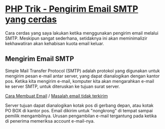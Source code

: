 [PHP Trik - Pengirim Email SMTP yang cerdas](https://github.com/septyaman/smart-php-mailer-smtp)
=====================
 Cara cerdas yang saya lakukan ketika menggunakan pengirim email melalui SMTP. Meskipun sangat sederhana, setidaknya ini akan meminimalizir kekhawatiran akan kehabisan kuota email keluar.
 
 ## Mengirim Email SMTP

Simple Mail Transfer Protocol (SMTP) adalah protokol yang digunakan untuk mengirim pesan e-mail antar server, yang dapat dianalogikan dengan kantor pos. Ketika kita mengirim e-mail, komputer kita akan mengarahkan e-mail ke server SMTP, untuk diteruskan ke tujuan surat server.

[Cara Membuat Email](http://www.fispol.com/cara-baru-membuat-akun-email-gmail-yahoo/) / [Masalah email tidak terkirim](http://www.fispol.com/mengapa-email-tidak-terkirim-gagal-penyebab-bermasalah//)

Server tujuan dapat dianalogikan kotak pos di gerbang depan, atau kotak PO BOX di kantor pos. Email dikirim untuk "nongkrong" di tempat sampai pemilik mengambilnya. Urusan pengambilan e-mail tergantung pada ketika di penerima memeriksa account e-mail-nya.
